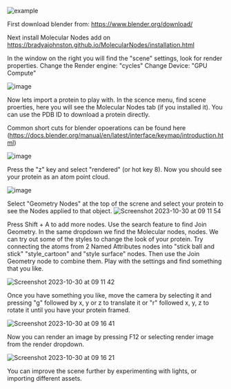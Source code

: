 ![example](https://github.com/angus-e-mcmillan/comp-tools/assets/57298625/8e2ab7f6-778e-47d2-8976-6866fd4997af)

First download blender from:
https://www.blender.org/download/

Next install Molecular Nodes add on
https://bradyajohnston.github.io/MolecularNodes/installation.html

In the window on the right you will find the "scene" settings, look for render properties. 
Change the Render engine: "cycles"
Change Device: "GPU Compute"

![image](https://github.com/angus-e-mcmillan/comp-tools/assets/57298625/71f34c13-e202-44ff-8383-de495e8de0fa)

Now lets import a protein to play with. In the scence menu, find scene proerties, here you will see the Molecular Nodes tab (if you installed it). You can use the PDB ID to download a protein directly.

Common short cuts for blender opoerations can be found here (https://docs.blender.org/manual/en/latest/interface/keymap/introduction.html)

![image](https://github.com/angus-e-mcmillan/comp-tools/assets/57298625/66454616-ecac-49a3-aa0d-b622b8ff6fe0)

Press the "z" key and select "rendered" (or hot key 8). Now you should see your protein as an atom point cloud.

![image](https://github.com/angus-e-mcmillan/comp-tools/assets/57298625/8bbbfc54-361f-4dcc-9738-ff40c36a56db)

Select "Geometry Nodes" at the top of the screne and select your protein to see the Nodes applied to that object.
![Screenshot 2023-10-30 at 09 11 54](https://github.com/angus-e-mcmillan/comp-tools/assets/57298625/f5ed628f-b7bd-445d-a06c-e5293d2f778a)


Press Shift + A to add more nodes. Use the search feature to find Join Geometry. In the same dropdown we find the Molecular nodes, nodes. We can try out some of the styles to change the look of your protein. Try connecting the atoms from 2 Named Attributes nodes into "stick ball and stick" "style_cartoon" and "style surface" nodes. Then use the Join Geometry node to combine them. Play with the settings and find something that you like.

![Screenshot 2023-10-30 at 09 11 42](https://github.com/angus-e-mcmillan/comp-tools/assets/57298625/a844a9c1-e7da-45f4-8402-886773207e57)

Once you have something you like, move the camera by selecting it and pressing "g" followed by x, y or z  to translate it or "r" followed x, y, z to rotate it until you have your protein framed.

![Screenshot 2023-10-30 at 09 16 41](https://github.com/angus-e-mcmillan/comp-tools/assets/57298625/c68a7b92-61c1-409c-a716-d1265e550610)

Now you can render an image by pressing F12 or selecting render image from the render dropdown.

![Screenshot 2023-10-30 at 09 16 21](https://github.com/angus-e-mcmillan/comp-tools/assets/57298625/75c6e911-203f-4dd1-8207-cad0117e05a8)

You can improve the scene further by experimenting with lights, or importing different assets. 

